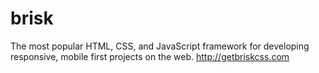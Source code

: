 brisk
=====

The most popular HTML, CSS, and JavaScript framework for developing responsive, mobile first projects on the web.  http://getbriskcss.com
